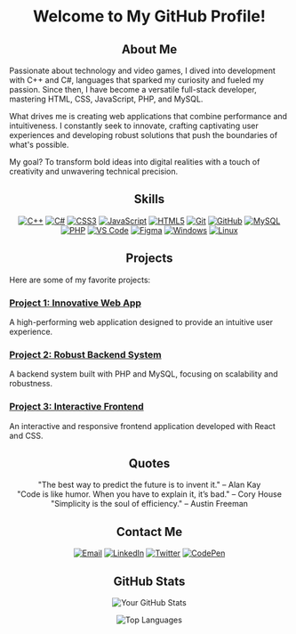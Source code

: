 <h1 align="center">Welcome to My GitHub Profile!</h1>

<h2 align="center">About Me</h2>
Passionate about technology and video games, I dived into development with C++ and C#, languages that sparked my curiosity and fueled my passion. Since then, I have become a versatile full-stack developer, mastering HTML, CSS, JavaScript, PHP, and MySQL.

What drives me is creating web applications that combine performance and intuitiveness. I constantly seek to innovate, crafting captivating user experiences and developing robust solutions that push the boundaries of what's possible.

My goal? To transform bold ideas into digital realities with a touch of creativity and unwavering technical precision.

<h2 align="center">Skills</h2>
<p align="center">
  <a href="https://learn.microsoft.com/en-us/cpp/" target="_blank"><img src="https://skillicons.dev/icons?i=cpp" alt="C++" /></a>
  <a href="https://learn.microsoft.com/en-us/dotnet/csharp/" target="_blank"><img src="https://skillicons.dev/icons?i=cs" alt="C#" /></a>
  <a href="https://developer.mozilla.org/en-US/docs/Web/CSS" target="_blank"><img src="https://skillicons.dev/icons?i=css" alt="CSS3" /></a>
  <a href="https://developer.mozilla.org/en-US/docs/Web/JavaScript" target="_blank"><img src="https://skillicons.dev/icons?i=js" alt="JavaScript" /></a>
  <a href="https://developer.mozilla.org/en-US/docs/Web/HTML" target="_blank"><img src="https://skillicons.dev/icons?i=html" alt="HTML5" /></a>
  <a href="https://git-scm.com/doc" target="_blank"><img src="https://skillicons.dev/icons?i=git" alt="Git" /></a>
  <a href="https://docs.github.com/en" target="_blank"><img src="https://skillicons.dev/icons?i=github" alt="GitHub" /></a>
  <a href="https://dev.mysql.com/doc/" target="_blank"><img src="https://skillicons.dev/icons?i=mysql" alt="MySQL" /></a>
  <a href="https://www.php.net/docs.php" target="_blank"><img src="https://skillicons.dev/icons?i=php" alt="PHP" /></a>
  <a href="https://code.visualstudio.com/docs" target="_blank"><img src="https://skillicons.dev/icons?i=vscode" alt="VS Code" /></a>
  <a href="https://www.figma.com/resources/learn-design/" target="_blank"><img src="https://skillicons.dev/icons?i=figma" alt="Figma" /></a>
  <a href="https://learn.microsoft.com/en-us/windows/" target="_blank"><img src="https://skillicons.dev/icons?i=windows" alt="Windows" /></a>
  <a href="https://www.linux.org/pages/download/" target="_blank"><img src="https://skillicons.dev/icons?i=linux" alt="Linux" /></a>
</p>

<h2 align="center">Projects</h2>
Here are some of my favorite projects:

### [Project 1: Innovative Web App](https://github.com/yourusername/project1)
A high-performing web application designed to provide an intuitive user experience.

### [Project 2: Robust Backend System](https://github.com/yourusername/project2)
A backend system built with PHP and MySQL, focusing on scalability and robustness.

### [Project 3: Interactive Frontend](https://github.com/yourusername/project3)
An interactive and responsive frontend application developed with React and CSS.

<h2 align="center">Quotes</h2>
<p align="center">
  "The best way to predict the future is to invent it." – Alan Kay<br>
  "Code is like humor. When you have to explain it, it’s bad." – Cory House<br>
  "Simplicity is the soul of efficiency." – Austin Freeman
</p>

<h2 align="center">Contact Me</h2>
<p align="center">
  <a href="mailto:your.email@example.com" target="_blank"><img src="https://img.shields.io/badge/Gmail-D14836?style=for-the-badge&logo=gmail&logoColor=white" alt="Email" /></a>
  <a href="https://www.linkedin.com/in/yourprofile" target="_blank"><img src="https://img.shields.io/badge/LinkedIn-0A66C2?style=for-the-badge&logo=linkedin&logoColor=white" alt="LinkedIn" /></a>
  <a href="https://twitter.com/yourtwitterhandle" target="_blank"><img src="https://img.shields.io/badge/Twitter-1DA1F2?style=for-the-badge&logo=twitter&logoColor=white" alt="Twitter" /></a>
  <a href="https://codepen.io/yourusername" target="_blank"><img src="https://img.shields.io/badge/CodePen-000000?style=for-the-badge&logo=codepen&logoColor=white" alt="CodePen" /></a>
</p>

<h2 align="center">GitHub Stats</h2>
<p align="center">
  <img src="https://github-readme-stats.vercel.app/api?username=yourusername&show_icons=true&theme=dark" alt="Your GitHub Stats" />
</p>
<p align="center">
  <img src="https://github-readme-stats.vercel.app/api/top-langs/?username=yourusername&layout=compact&theme=dark" alt="Top Languages" />
</p>
